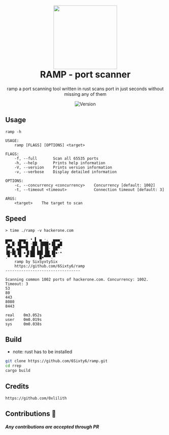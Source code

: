 <h1 align="center">
    <img src="https://user-images.githubusercontent.com/86065741/155012868-6ca9b274-87f2-4c57-b4d8-7860e41a64e3.png" width="200px"><br>
    RAMP - port scanner
</h1>

<p align="center">
    ramp a port scanning tool written in rust scans port in just seconds without missing any of them
</p>

<p align="center">
    	<img src="https://img.shields.io/badge/Version-1.0.0-A897F9?style=for-the-badge" alt="Version">
</p>

## Usage
`ramp -h`
```
USAGE:
    ramp [FLAGS] [OPTIONS] <target>

FLAGS:
    -f, --full       Scan all 65535 ports
    -h, --help       Prints help information
    -V, --version    Prints version information
    -v, --verbose    Display detailed information

OPTIONS:
    -c, --concurrency <concurrency>    Concurrency [default: 1002]
    -t, --timeout <timeout>            Connection timeout [default: 3]

ARGS:
    <target>    The target to scan
```

## Speed
```
> time ./ramp -v hackerone.com

▄▄▄   ▄▄▄· • ▌ ▄ ·.  ▄▄▄·
▀▄ █·▐█ ▀█ ·██ ▐███▪▐█ ▄█
▐▀▀▄ ▄█▀▀█ ▐█ ▌▐▌▐█· ██▀·
▐█•█▌▐█ ▪▐▌██ ██▌▐█▌▐█▪·•
.▀  ▀ ▀  ▀ ▀▀  █▪▀▀▀.▀
    ramp by SixSyxtySix
    https://github.com/6Sixty6/ramp
---------------------------------

Scanning common 1002 ports of hackerone.com. Concurrency: 1002. Timeout: 3
53
80
443
8080
8443

real	0m3.052s
user	0m0.019s
sys	    0m0.038s
```

## Build
- note: rust has to be installed
```sh
git clone https://github.com/6Sixty6/ramp.git
cd rrep
cargo build
```

## Credits
```
https://github.com/0xlilith
```
## Contributions 🎉
##### Any contributions are accepted through PR